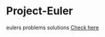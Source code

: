 # Project-Euler
eulers problems solutions
[Check here](https://projecteuler.net/about)

<!-- asd -->
